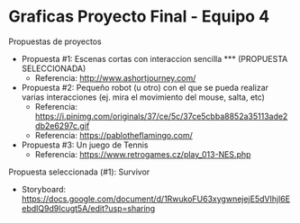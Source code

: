 # Graficas Proyecto Final - Equipo 4
Propuestas de proyectos
- Propuesta #1: Escenas cortas con interaccion sencilla *** (PROPUESTA SELECCIONADA)
    - Referencia: http://www.ashortjourney.com/
- Propuesta #2: Pequeño robot (u otro) con el que se pueda realizar varias interacciones (ej. mira el movimiento del mouse, salta, etc)
    - Referencia: https://i.pinimg.com/originals/37/ce/5c/37ce5cbba8852a35113ade2db2e6297c.gif
    - Referencia: https://pablotheflamingo.com/
- Propuesta #3: Un juego de Tennis
    - Referencia: https://www.retrogames.cz/play_013-NES.php

Propuesta seleccionada (#1): Survivor 
- Storyboard: https://docs.google.com/document/d/1RwukoFU63xygwnejejE5dVIhjl6EebdlQ9d9Icugt5A/edit?usp=sharing
